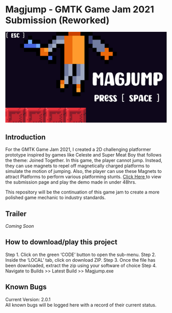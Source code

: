 # Magjump - GMTK Game Jam 2021 Submission (Reworked)
<img src="cover_art.png" alt="Magjump Cover Art">
<h2> Introduction </h2>
For the GMTK Game Jam 2021, I created a 2D challenging platformer prototype inspired by games like Celeste and Super Meat Boy that follows the theme: Joined Together. In this game, the player cannot jump. Instead, they can use magnets to repel off magnetically charged platforms to simulate the motion of jumping. Also, the player can use these Magnets to attract Platforms to perform various platforming stunts. <a target="_blank" href="https://jamjes.itch.io/magjump">Click Here </a> to view the submission page and play the demo made in under 48hrs. 

This repository will be the continuation of this game jam to create a more polished game mechanic to industry standards. 

<h2>Trailer </h2>
<i> Coming Soon </i>
  
<h2> How to download/play this project </h2>
Step 1. Click on the green ‘CODE’ button to open the sub-menu. 
Step 2. Inside the ‘LOCAL’ tab, click on download ZIP. 
Step 3. Once the file has been downloaded, extract the zip using your software of choice 
Step 4. Navigate to Builds >> Latest Build >> Magjump.exe 
  
<h2> Known Bugs </h2>
Current Version: 2.0.1
<br>
All known bugs will be logged here with a record of their current status. 
